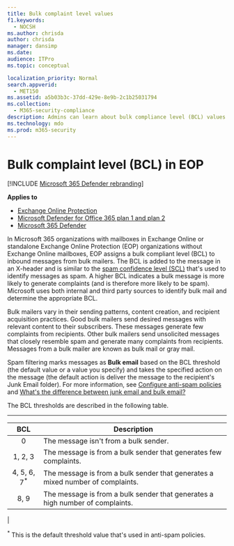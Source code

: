 ```yaml
---
title: Bulk complaint level values
f1.keywords: 
  - NOCSH
ms.author: chrisda
author: chrisda
manager: dansimp
ms.date: 
audience: ITPro
ms.topic: conceptual

localization_priority: Normal
search.appverid: 
  - MET150
ms.assetid: a5b03b3c-37dd-429e-8e9b-2c1b25031794
ms.collection: 
  - M365-security-compliance
description: Admins can learn about bulk compliance level (BCL) values that are used in Exchange Online Protection (EOP).
ms.technology: mdo
ms.prod: m365-security
---
```


# Bulk complaint level (BCL) in EOP

[!INCLUDE [Microsoft 365 Defender rebranding](../includes/microsoft-defender-for-office.md)]

**Applies to**
- [Exchange Online Protection](exchange-online-protection-overview.md)
- [Microsoft Defender for Office 365 plan 1 and plan 2](defender-for-office-365.md)
- [Microsoft 365 Defender](../mtp/microsoft-threat-protection.md)

In Microsoft 365 organizations with mailboxes in Exchange Online or standalone Exchange Online Protection (EOP) organizations without Exchange Online mailboxes, EOP assigns a bulk compliant level (BCL) to inbound messages from bulk mailers. The BCL is added to the message in an X-header and is similar to the [spam confidence level (SCL)](spam-confidence-levels.md) that's used to identify messages as spam. A higher BCL indicates a bulk message is more likely to generate complaints (and is therefore more likely to be spam). Microsoft uses both internal and third party sources to identify bulk mail and determine the appropriate BCL.

Bulk mailers vary in their sending patterns, content creation, and recipient acquisition practices. Good bulk mailers send desired messages with relevant content to their subscribers. These messages generate few complaints from recipients. Other bulk mailers send unsolicited messages that closely resemble spam and generate many complaints from recipients. Messages from a bulk mailer are known as bulk mail or gray mail.

 Spam filtering marks messages as **Bulk email** based on the BCL threshold (the default value or a value you specify) and takes the specified action on the message (the default action is deliver the message to the recipient's Junk Email folder). For more information, see [Configure anti-spam policies](configure-your-spam-filter-policies.md) and [What's the difference between junk email and bulk email?](what-s-the-difference-between-junk-email-and-bulk-email.md)

The BCL thresholds are described in the following table.

****

|BCL|Description|
|:---:|---|
|0|The message isn't from a bulk sender.|
|1, 2, 3|The message is from a bulk sender that generates few complaints.|
|4, 5, 6, 7<sup>\*</sup>|The message is from a bulk sender that generates a mixed number of complaints.|
|8, 9|The message is from a bulk sender that generates a high number of complaints.|
|

<sup>\*</sup> This is the default threshold value that's used in anti-spam policies.
